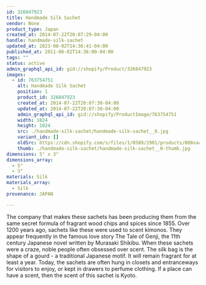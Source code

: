 ```yaml
---
id: 326847923
title: Handmade Silk Sachet
vendor: None
product_type: Japan
created_at: 2014-07-22T20:07:29-04:00
handle: handmade-silk-sachet
updated_at: 2023-08-02T14:36:41-04:00
published_at: 2011-06-02T14:36:00-04:00
tags: ""
status: active
admin_graphql_api_id: gid://shopify/Product/326847923
images:
  - id: 763754751
    alt: Handmade Silk Sachet
    position: 1
    product_id: 326847923
    created_at: 2014-07-22T20:07:30-04:00
    updated_at: 2014-07-22T20:07:30-04:00
    admin_graphql_api_id: gid://shopify/ProductImage/763754751
    width: 1024
    height: 1024
    src: ./handmade-silk-sachet/handmade-silk-sachet__0.jpg
    variant_ids: []
    oldSrc: https://cdn.shopify.com/s/files/1/0589/2901/products/008sachet-cropped.jpeg?v=1406074050
    thumb: ./handmade-silk-sachet/handmade-silk-sachet__0-thumb.jpg
dimensions: 5" x 3"
dimensions_array:
  - 5"
  - 3"
materials: Silk
materials_array:
  - Silk
provenance: JAPAN

---
```


The company that makes these sachets has been producing them from the same secret formula of fragrant wood chips and spices since 1855. Over 1200 years ago, sachets like these were used to scent kimonos. They appear frequently in the famous love story The Tale of Genji, the 11th century Japanese novel written by Murasaki Shikibu. When these sachets were a craze, noble people often obsessed over scent. The silk bag is the shape of a gourd - a traditional Japanese motif. It will remain fragrant for at least a year. Today, the sachets are often hung in closets and entranceways for visitors to enjoy, or kept in drawers to perfume clothing. If a place can have a scent, then the scent of this sachet is Kyoto.